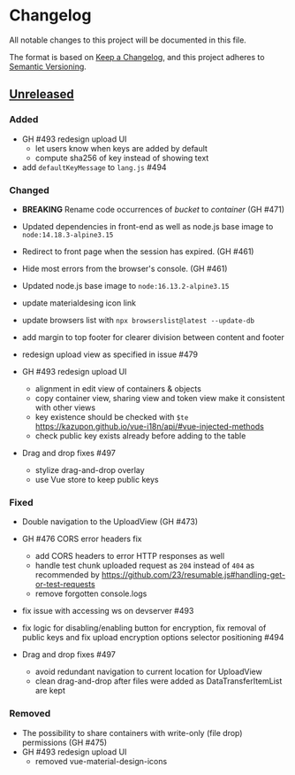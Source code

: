 # Changelog
All notable changes to this project will be documented in this file.

The format is based on [Keep a Changelog](https://keepachangelog.com/en/1.0.0/),
and this project adheres to [Semantic Versioning](https://semver.org/spec/v2.0.0.html).

## [Unreleased]

### Added

- GH #493 redesign upload UI
    - let users know when keys are added by default
    - compute sha256 of key instead of showing text
- add `defaultKeyMessage` to `lang.js` #494

### Changed

- **BREAKING** Rename code occurrences of *bucket* to *container* (GH #471)
- Updated dependencies in front-end as well as node.js base image to `node:14.18.3-alpine3.15`
- Redirect to front page when the session has expired. (GH #461)
- Hide most errors from the browser's console. (GH #461)
- Updated node.js base image to `node:16.13.2-alpine3.15`
- update materialdesing icon link
- update browsers list with `npx browserslist@latest --update-db`
- add margin to top footer for clearer division between content and footer
- redesign upload view as specified in issue #479
- GH #493 redesign upload UI 
    - alignment in edit view of containers & objects
    - copy container view, sharing view and token view make it consistent with other views
    - key existence should be checked with `$te` https://kazupon.github.io/vue-i18n/api/#vue-injected-methods
    - check public key exists already before adding to the table

- Drag and drop fixes #497
    - stylize drag-and-drop overlay
    - use Vue store to keep public keys


### Fixed

- Double navigation to the UploadView (GH #473)
- GH #476 CORS error headers fix
    - add CORS headers to error HTTP responses as well
    - handle test chunk uploaded request as `204` instead of `404` as recommended by https://github.com/23/resumable.js#handling-get-or-test-requests
    - remove forgotten console.logs
- fix issue with accessing ws on devserver #493
- fix logic for disabling/enabling button for encryption, fix removal of public keys and fix upload encryption options selector positioning #494

- Drag and drop fixes #497
    - avoid redundant navigation to current location for UploadView
    - clean drag-and-drop after files were added as DataTransferItemList are kept

### Removed

- The possibility to share containers with write-only (file drop) permissions (GH #475)
- GH #493 redesign upload UI 
    - removed vue-material-design-icons 

[Unreleased]: https://github.com/CSCfi/swift-browser-ui/compare/1.1.0b8...devel